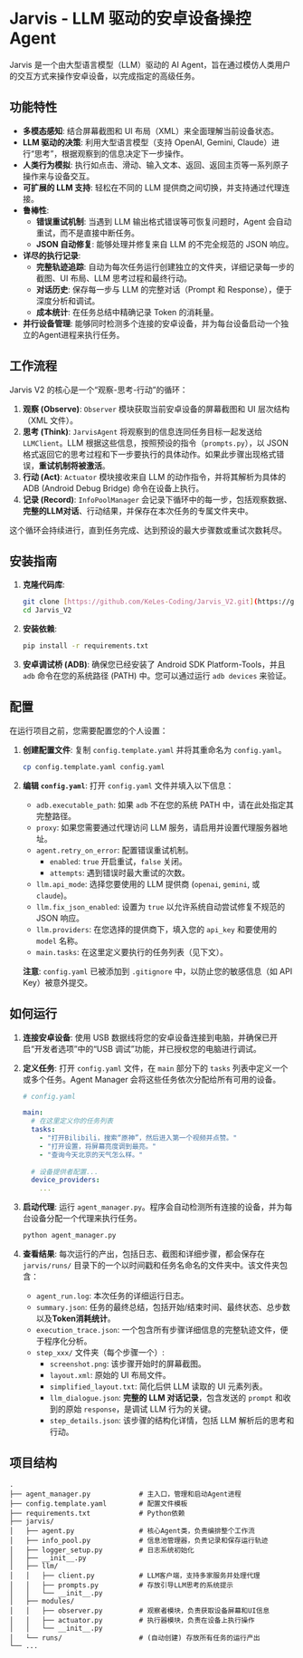 # Jarvis - LLM 驱动的安卓设备操控Agent

Jarvis 是一个由大型语言模型（LLM）驱动的 AI Agent，旨在通过模仿人类用户的交互方式来操作安卓设备，以完成指定的高级任务。

## 功能特性

* **多模态感知**: 结合屏幕截图和 UI 布局（XML）来全面理解当前设备状态。
* **LLM 驱动的决策**: 利用大型语言模型（支持 OpenAI, Gemini, Claude）进行“思考”，根据观察到的信息决定下一步操作。
* **人类行为模拟**: 执行如点击、滑动、输入文本、返回、返回主页等一系列原子操作来与设备交互。
* **可扩展的 LLM 支持**: 轻松在不同的 LLM 提供商之间切换，并支持通过代理连接。
* **鲁棒性**:
    * **错误重试机制**: 当遇到 LLM 输出格式错误等可恢复问题时，Agent 会自动重试，而不是直接中断任务。
    * **JSON 自动修复**: 能够处理并修复来自 LLM 的不完全规范的 JSON 响应。
* **详尽的执行记录**:
    * **完整轨迹追踪**: 自动为每次任务运行创建独立的文件夹，详细记录每一步的截图、UI 布局、LLM 思考过程和最终行动。
    * **对话历史**: 保存每一步与 LLM 的完整对话（Prompt 和 Response），便于深度分析和调试。
    * **成本统计**: 在任务总结中精确记录 Token 的消耗量。
* **并行设备管理**: 能够同时检测多个连接的安卓设备，并为每台设备启动一个独立的Agent进程来执行任务。

## 工作流程

Jarvis V2 的核心是一个“观察-思考-行动”的循环：

1.  **观察 (Observe)**: `Observer` 模块获取当前安卓设备的屏幕截图和 UI 层次结构（XML 文件）。
2.  **思考 (Think)**: `JarvisAgent` 将观察到的信息连同任务目标一起发送给 `LLMClient`。LLM 根据这些信息，按照预设的指令（`prompts.py`），以 JSON 格式返回它的思考过程和下一步要执行的具体动作。如果此步骤出现格式错误，**重试机制将被激活**。
3.  **行动 (Act)**: `Actuator` 模块接收来自 LLM 的动作指令，并将其解析为具体的 ADB (Android Debug Bridge) 命令在设备上执行。
4.  **记录 (Record)**: `InfoPoolManager` 会记录下循环中的每一步，包括观察数据、**完整的LLM对话**、行动结果，并保存在本次任务的专属文件夹中。

这个循环会持续进行，直到任务完成、达到预设的最大步骤数或重试次数耗尽。

## 安装指南

1.  **克隆代码库**:
    ```bash
    git clone [https://github.com/KeLes-Coding/Jarvis_V2.git](https://github.com/KeLes-Coding/Jarvis_V2.git)
    cd Jarvis_V2
    ```

2.  **安装依赖**:
    ```bash
    pip install -r requirements.txt
    ```

3.  **安卓调试桥 (ADB)**:
    确保您已经安装了 Android SDK Platform-Tools，并且 `adb` 命令在您的系统路径 (PATH) 中。您可以通过运行 `adb devices` 来验证。

## 配置

在运行项目之前，您需要配置您的个人设置：

1.  **创建配置文件**:
    复制 `config.template.yaml` 并将其重命名为 `config.yaml`。
    ```bash
    cp config.template.yaml config.yaml
    ```

2.  **编辑 `config.yaml`**:
    打开 `config.yaml` 文件并填入以下信息：
    * `adb.executable_path`: 如果 `adb` 不在您的系统 PATH 中，请在此处指定其完整路径。
    * `proxy`: 如果您需要通过代理访问 LLM 服务，请启用并设置代理服务器地址。
    * `agent.retry_on_error`: 配置错误重试机制。
        * `enabled`: `true` 开启重试，`false` 关闭。
        * `attempts`: 遇到错误时最大重试的次数。
    * `llm.api_mode`: 选择您要使用的 LLM 提供商 (`openai`, `gemini`, 或 `claude`)。
    * `llm.fix_json_enabled`: 设置为 `true` 以允许系统自动尝试修复不规范的 JSON 响应。
    * `llm.providers`: 在您选择的提供商下，填入您的 `api_key` 和要使用的 `model` 名称。
    * `main.tasks`: 在这里定义要执行的任务列表（见下文）。

    **注意**: `config.yaml` 已被添加到 `.gitignore` 中，以防止您的敏感信息（如 API Key）被意外提交。

## 如何运行

1.  **连接安卓设备**:
    使用 USB 数据线将您的安卓设备连接到电脑，并确保已开启“开发者选项”中的“USB 调试”功能，并已授权您的电脑进行调试。

2.  **定义任务**:
    打开 `config.yaml` 文件，在 `main` 部分下的 `tasks` 列表中定义一个或多个任务。Agent Manager 会将这些任务依次分配给所有可用的设备。
    ```yaml
    # config.yaml
    
    main:
      # 在这里定义你的任务列表
      tasks:
        - "打开Bilibili，搜索“原神”，然后进入第一个视频并点赞。"
        - "打开设置，将屏幕亮度调到最亮。"
        - "查询今天北京的天气怎么样。"
      
      # 设备提供者配置...
      device_providers:
        ...
    ```

3.  **启动代理**:
    运行 `agent_manager.py`。程序会自动检测所有连接的设备，并为每台设备分配一个代理来执行任务。
    ```bash
    python agent_manager.py
    ```

4.  **查看结果**:
    每次运行的产出，包括日志、截图和详细步骤，都会保存在 `jarvis/runs/` 目录下的一个以时间戳和任务名命名的文件夹中。该文件夹包含：
    * `agent_run.log`: 本次任务的详细运行日志。
    * `summary.json`: 任务的最终总结，包括开始/结束时间、最终状态、总步数以及**Token消耗统计**。
    * `execution_trace.json`: 一个包含所有步骤详细信息的完整轨迹文件，便于程序化分析。
    * `step_xxx/` 文件夹（每个步骤一个）:
        * `screenshot.png`: 该步骤开始时的屏幕截图。
        * `layout.xml`: 原始的 UI 布局文件。
        * `simplified_layout.txt`: 简化后供 LLM 读取的 UI 元素列表。
        * `llm_dialogue.json`: **完整的 LLM 对话记录**，包含发送的 `prompt` 和收到的原始 `response`，是调试 LLM 行为的关键。
        * `step_details.json`: 该步骤的结构化详情，包括 LLM 解析后的思考和行动。

## 项目结构

```
.
├── agent_manager.py            # 主入口，管理和启动Agent进程
├── config.template.yaml        # 配置文件模板
├── requirements.txt            # Python依赖
├── jarvis/
│   ├── agent.py                # 核心Agent类，负责编排整个工作流
│   ├── info_pool.py            # 信息池管理器，负责记录和保存运行轨迹
│   ├── logger_setup.py         # 日志系统初始化
│   ├── __init__.py
│   ├── llm/
│   │   ├── client.py           # LLM客户端，支持多家服务并处理代理
│   │   ├── prompts.py          # 存放引导LLM思考的系统提示
│   │   └── __init__.py
│   ├── modules/
│   │   ├── observer.py         # 观察者模块，负责获取设备屏幕和UI信息
│   │   ├── actuator.py         # 执行器模块，负责在设备上执行操作
│   │   └── __init__.py
│   └── runs/                   # (自动创建) 存放所有任务的运行产出
└── ...

